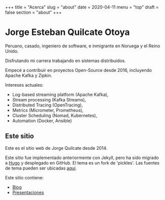 +++
title = "Acerca"
slug = "about"
date = 2020-04-11
menu = "top"
draft = false
section = "about"
+++

# Jorge Esteban Quilcate Otoya

Peruano, casado, ingeniero de software, e inmigrante en Noruega y el Reino Unido.

Disfrutando mi carrera trabajando en sistemas distribuidos.

Empecé a contribuir en proyectos Open-Source desde 2016, incluyendo Apache Kafka y Zipkin.

Intereses actuales: 

* Log-based streaming platform (Apache Kafka),
* Stream processing (Kafka Streams),
* Distributed Tracing (OpenTracing), 
* Metrics (Micrometer, Prometheus), 
* Cluster Scheduling (Nomad, Kubernetes), 
* Automation (Docker, Ansible)

## Este sitio

Este es el sitio web de Jorge Quilcate desde 2014.

Este sitio fue implementado anteriormente con Jekyll, pero ha sido migrado a [Hugo](https://gohugo.io) y desplegado en GitHub.
El tema es un fork de 'pickles'. Las fuentes de tema pueden ser ubicadas [aquí](https://themes.gohugo.io/hugo_theme_pickles/).

Este sitio contiene: 

* [Blog](/es/posts/)
* [Presentaciones](/es/talks/)